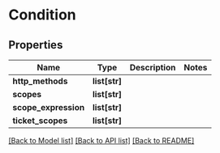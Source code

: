 # Condition

## Properties
Name | Type | Description | Notes
------------ | ------------- | ------------- | -------------
**http_methods** | **list[str]** |  | 
**scopes** | **list[str]** |  | 
**scope_expression** | **list[str]** |  | 
**ticket_scopes** | **list[str]** |  | 

[[Back to Model list]](../README.md#documentation-for-models) [[Back to API list]](../README.md#documentation-for-api-endpoints) [[Back to README]](../README.md)

